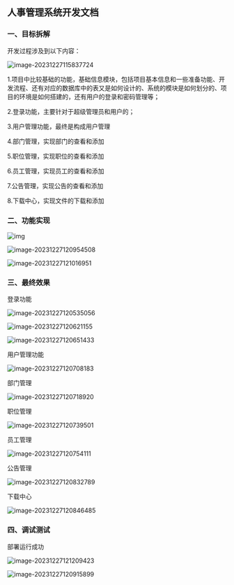 ## 人事管理系统开发文档

### 一、目标拆解

开发过程涉及到以下内容：

![image-20231227115837724](C:/Users/12438/AppData/Roaming/Typora/typora-user-images/image-20231227115837724.png)

1.项目中比较基础的功能，基础信息模块，包括项目基本信息和一些准备功能、开发流程、还有对应的数据库中的表又是如何设计的、系统的模块是如何划分的、项目的环境是如何搭建的，还有用户的登录和密码管理等；

2.登录功能，主要针对于超级管理员和用户的；

3.用户管理功能，最终是构成用户管理

4.部门管理，实现部门的查看和添加

5.职位管理，实现职位的查看和添加

6.员工管理，实现员工的查看和添加

7.公告管理，实现公告的查看和添加

8.下载中心，实现文件的下载和添加

### 二、功能实现

![img](https://gitee.com/rainweb/personnel_management_system/raw/master/WebContent/public/images/s.png)

![image-20231227120954508](C:/Users/12438/AppData/Roaming/Typora/typora-user-images/image-20231227120954508.png)

![image-20231227121016951](C:/Users/12438/AppData/Roaming/Typora/typora-user-images/image-20231227121016951.png)



### 三、最终效果

登录功能

![image-20231227120535056](C:/Users/12438/AppData/Roaming/Typora/typora-user-images/image-20231227120535056.png)

![image-20231227120621155](C:/Users/12438/AppData/Roaming/Typora/typora-user-images/image-20231227120621155.png)

![image-20231227120651433](C:/Users/12438/AppData/Roaming/Typora/typora-user-images/image-20231227120651433.png)

用户管理功能

![image-20231227120708183](C:/Users/12438/AppData/Roaming/Typora/typora-user-images/image-20231227120708183.png)

部门管理

![image-20231227120718920](C:/Users/12438/AppData/Roaming/Typora/typora-user-images/image-20231227120718920.png)

职位管理

![image-20231227120739501](C:/Users/12438/AppData/Roaming/Typora/typora-user-images/image-20231227120739501.png)

员工管理

![image-20231227120754111](C:/Users/12438/AppData/Roaming/Typora/typora-user-images/image-20231227120754111.png)

公告管理

![image-20231227120832789](C:/Users/12438/AppData/Roaming/Typora/typora-user-images/image-20231227120832789.png)

下载中心

![image-20231227120846485](C:/Users/12438/AppData/Roaming/Typora/typora-user-images/image-20231227120846485.png)



### 四、调试测试

部署运行成功

![image-20231227121209423](C:/Users/12438/AppData/Roaming/Typora/typora-user-images/image-20231227121209423.png)

![image-20231227120915899](C:/Users/12438/AppData/Roaming/Typora/typora-user-images/image-20231227120915899.png)